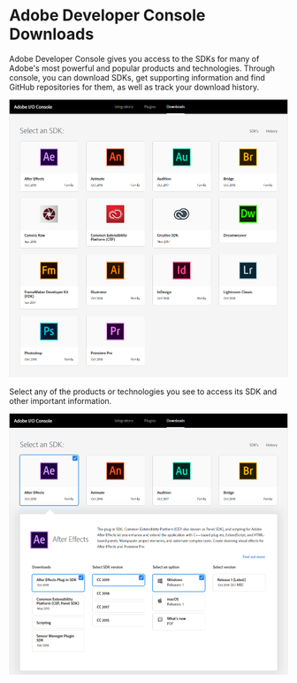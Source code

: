 # Adobe Developer Console Downloads

Adobe Developer Console gives you access to the SDKs for many of Adobe's most powerful and popular products and technologies. Through console, you can download SDKs, get supporting information and find GitHub repositories for them, as well as track your download history. 

![Downloads](images/downloads.png)

Select any of the products or technologies you see to access its SDK and other important information.

![Selecting an SDK](images/download-details.png)